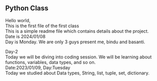 ## Python Class
Hello world,<br>
                This is the first file of the first class <br>
                    This is a simple readme file which contains details about the project.<br>
                Date is 2024/01/08<br>
                Day is Monday.
                We are only 3 guys present me, bindu and basanti.

Day-2
<br>Today we will be diving into coding session. We will be learning about functions, variables, data types, and so on.<br>
Date:2023/01/09, Day:Tuesday
<br>
Today we studied about Data types, String, list, tuple, set, dictionary.

            